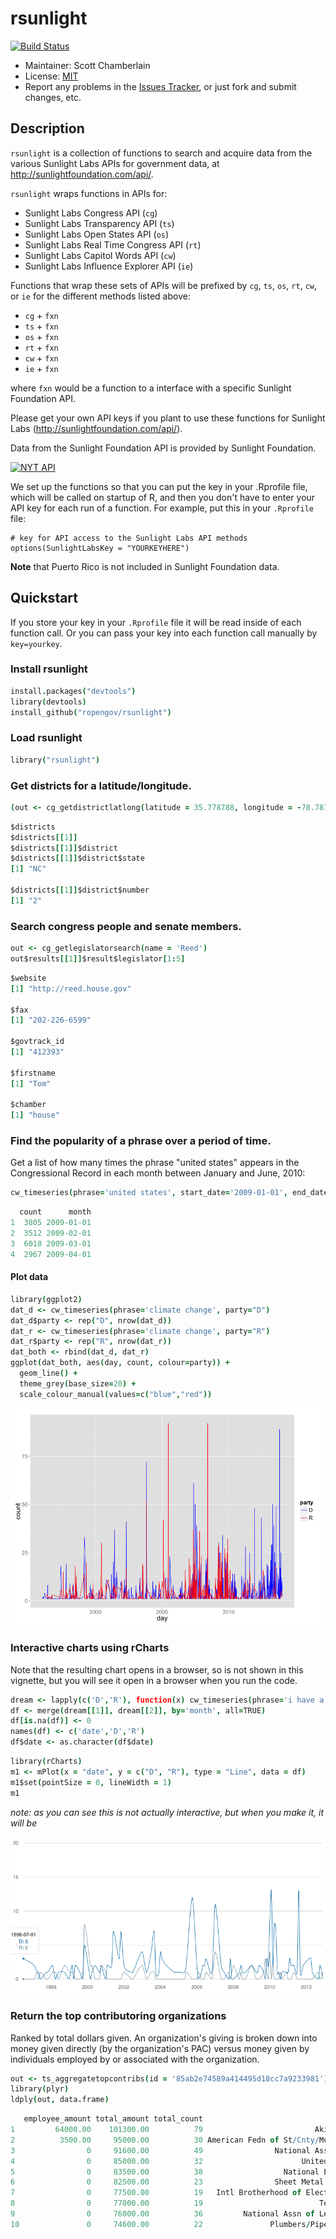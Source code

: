 rsunlight
======

[![Build Status](https://api.travis-ci.org/rOpenGov/rsunlight.png)](https://travis-ci.org/rOpenGov/rsunlight)

+ Maintainer: Scott Chamberlain
+ License: [MIT](http://creativecommons.org/publicdomain/zero/1.0/)
+ Report any problems in the [Issues Tracker](https://github.com/ropengov/rsunlight/issues), or just fork and submit changes, etc.

## Description

`rsunlight` is a collection of functions to search and acquire data from the various Sunlight Labs APIs for government data, at http://sunlightfoundation.com/api/.

`rsunlight` wraps functions in APIs for:

 * Sunlight Labs Congress API (`cg`)
 * Sunlight Labs Transparency API (`ts`)
 * Sunlight Labs Open States API (`os`)
 * Sunlight Labs Real Time Congress API (`rt`)
 * Sunlight Labs Capitol Words API (`cw`)
 * Sunlight Labs Influence Explorer API (`ie`)

Functions that wrap these sets of APIs will be prefixed by `cg`, `ts`, `os`, `rt`, `cw`, or `ie` for the different methods listed above:

 * `cg` + `fxn`
 * `ts` + `fxn`
 * `os` + `fxn`
 * `rt` + `fxn`
 * `cw` + `fxn`
 * `ie` + `fxn`

where `fxn` would be a function to a interface with a specific Sunlight Foundation API.

Please get your own API keys if you plant to use these functions for Sunlight Labs (http://sunlightfoundation.com/api/).

Data from the Sunlight Foundation API is provided by Sunlight Foundation.

<a border="0" href="http://sunlightfoundation.com/api/" ><img src="http://www.altweeklies.com/imager/b/main/5866471/f291/SunlightFoundationLogo_500wide.gif" alt="NYT API" /></a>

We set up the functions so that you can put the key in your .Rprofile file, which will be called on startup of R, and then you don't have to enter your API key for each run of a function. For example, put this in your `.Rprofile` file:

```
# key for API access to the Sunlight Labs API methods
options(SunlightLabsKey = "YOURKEYHERE")
```

**Note** that Puerto Rico is not included in Sunlight Foundation data.

## Quickstart

If you store your key in your `.Rprofile` file it will be read inside of each function call. Or you can pass your key into each function call manually by `key=yourkey`.

### Install rsunlight

```coffee
install.packages("devtools")
library(devtools)
install_github("ropengov/rsunlight")
```

### Load rsunlight

```coffee
library("rsunlight")
```

### Get districts for a latitude/longitude.

```coffee
(out <- cg_getdistrictlatlong(latitude = 35.778788, longitude = -78.787805))
```

```coffee
$districts
$districts[[1]]
$districts[[1]]$district
$districts[[1]]$district$state
[1] "NC"

$districts[[1]]$district$number
[1] "2"
```

### Search congress people and senate members.

```coffee
out <- cg_getlegislatorsearch(name = 'Reed')
out$results[[1]]$result$legislator[1:5]
```

```coffee
$website
[1] "http://reed.house.gov"

$fax
[1] "202-226-6599"

$govtrack_id
[1] "412393"

$firstname
[1] "Tom"

$chamber
[1] "house"
```

### Find the popularity of a phrase over a period of time.

Get a list of how many times the phrase "united states" appears in the Congressional Record in each month between January and June, 2010:

```coffee
cw_timeseries(phrase='united states', start_date='2009-01-01', end_date='2009-04-30', granularity='month')
```

```coffee
  count      month
1  3805 2009-01-01
2  3512 2009-02-01
3  6018 2009-03-01
4  2967 2009-04-01
```

#### Plot data

```coffee
library(ggplot2)
dat_d <- cw_timeseries(phrase='climate change', party="D")
dat_d$party <- rep("D", nrow(dat_d))
dat_r <- cw_timeseries(phrase='climate change', party="R")
dat_r$party <- rep("R", nrow(dat_r))
dat_both <- rbind(dat_d, dat_r)
ggplot(dat_both, aes(day, count, colour=party)) +
  geom_line() +
  theme_grey(base_size=20) +
  scale_colour_manual(values=c("blue","red"))
```

![](inst/img/readmeplot1.png)

### Interactive charts using rCharts

Note that the resulting chart opens in a browser, so is not shown in this vignette, but you will see it open in a browser when you run the code.

```coffee
dream <- lapply(c('D','R'), function(x) cw_timeseries(phrase='i have a dream', party=x, start_date='1996-01-01', end_date='2013-01-01', granularity='month'))
df <- merge(dream[[1]], dream[[2]], by='month', all=TRUE)
df[is.na(df)] <- 0
names(df) <- c('date','D','R')
df$date <- as.character(df$date)
```

```coffee
library(rCharts)
m1 <- mPlot(x = "date", y = c("D", "R"), type = "Line", data = df)
m1$set(pointSize = 0, lineWidth = 1)
m1
```

_note: as you can see this is not actually interactive, but when you make it, it will be_

![](inst/img/rcharts_plot.png)

### Return the top contributoring organizations

Ranked by total dollars given. An organization's giving is broken down into money given directly (by the organization's PAC) versus money given by individuals employed by or associated with the organization.

```coffee
out <- ts_aggregatetopcontribs(id = '85ab2e74589a414495d18cc7a9233981')
library(plyr)
ldply(out, data.frame)
```

```coffee
   employee_amount total_amount total_count                                     name direct_count employee_count                               id direct_amount
1         64000.00    101300.00          79                         Akin, Gump et al           16             63 105dcfc8c9384875a099af230dad9917      37300.00
2          3500.00     95000.00          30 American Fedn of St/Cnty/Munic Employees           26              4 fb702029157e4c7c887172eba71c66c5      91500.00
3                0     91600.00          49                National Assn of Realtors           49              0 bb98402bd4d3471cad392a671ecd733a      91600.00
4                0     85000.00          32                      United Auto Workers           32              0 4d3167b97c9f48deb433aad57bb0ee44      85000.00
5                0     83500.00          38                  National Education Assn           38              0 1b8fea7e453d4e75841eac48ff9df550      83500.00
6                0     82500.00          23                Sheet Metal Workers Union           23              0 425be85642b24cc2bc3d8a0bb3c7bc92      82500.00
7                0     77500.00          19   Intl Brotherhood of Electrical Workers           19              0 b53b4ad137d743a996f4d7467700fc88      77500.00
8                0     77000.00          19                          Teamsters Union           19              0 f89c8e3ab2b44f72971f91b764868231      77000.00
9                0     76000.00          36         National Assn of Letter Carriers           36              0 390767dc6b4b491ca775b1bdf8a36eea      76000.00
10               0     74600.00          22               Plumbers/Pipefitters Union           22              0 c869c8e293614e10960b2e77f5eabecd      74600.00
```
